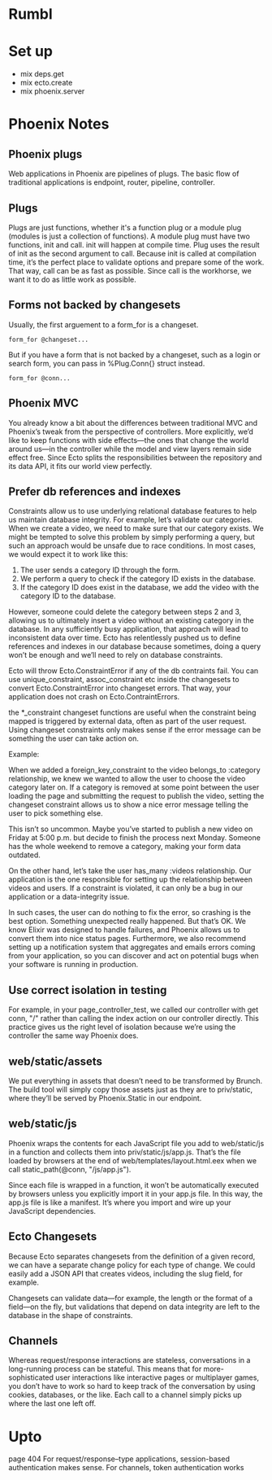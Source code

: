 # Rumbl

# Set up
* mix deps.get
* mix ecto.create
* mix phoenix.server

# Phoenix Notes

## Phoenix plugs

Web applications in Phoenix are pipelines of plugs. The basic flow of traditional applications is endpoint, router, pipeline, controller.

## Plugs

Plugs are just functions, whether it's a function plug or a module plug (modules is just a collection of functions). A module plug must have two functions, init and call. init will happen at compile time. Plug uses the result of init as the second argument to call. Because init is called at compilation time, it’s the perfect place to validate options and prepare some of the work. That way, call can be as fast as possible. Since call is the workhorse, we want it to do as little work as possible.

## Forms not backed by changesets
Usually, the first arguement to a form_for is a changeset.
```
form_for @changeset...
```
But if you have a form that is not backed by a changeset, such as a login or search form, you can pass in %Plug.Conn{} struct instead.
```
form_for @conn...
```

## Phoenix MVC
You already know a bit about the differences between traditional MVC and Phoenix’s tweak from the perspective of controllers. More explicitly, we’d like to keep functions with side effects—the ones that change the world around us—in the controller while the model and view layers remain side effect free. Since Ecto splits the responsibilities between the repository and its data API, it fits our world view perfectly.

## Prefer db references and indexes

Constraints allow us to use underlying relational database features to help us maintain database integrity. For example, let’s validate our categories. When we create a video, we need to make sure that our category exists. We might be tempted to solve this problem by simply performing a query, but such an approach would be unsafe due to race conditions. In most cases, we would expect it to work like this:

1. The user sends a category ID through the form.
2. We perform a query to check if the category ID exists in the database.
3. If the category ID does exist in the database, we add the video with the category ID to the database.

However, someone could delete the category between steps 2 and 3, allowing us to ultimately insert a video without an existing category in the database. In any sufficiently busy application, that approach will lead to inconsistent data over time. Ecto has relentlessly pushed us to define references and indexes in our database because sometimes, doing a query won’t be enough and we’ll need to rely on database constraints.

Ecto will throw Ecto.ConstraintError if any of the db contraints fail. You can use unique_constraint, assoc_constraint etc inside the changesets to convert Ecto.ConstraintError into changeset errors. That way, your application does not crash on Ecto.ContraintErrors.

the *_constraint changeset functions are useful when the constraint being mapped is triggered by external data, often as part of the user request. Using changeset constraints only makes sense if the error message can be something the user can take action on.

Example:

When we added a foreign_key_constraint to the video belongs_to :category relationship, we knew we wanted to allow the user to choose the video category later on. If a category is removed at some point between the user loading the page and submitting the request to publish the video, setting the changeset constraint allows us to show a nice error message telling the user to pick something else.

This isn’t so uncommon. Maybe you’ve started to publish a new video on Friday at 5:00 p.m. but decide to finish the process next Monday. Someone has the whole weekend to remove a category, making your form data outdated.

On the other hand, let’s take the user has_many :videos relationship. Our application is the one responsible for setting up the relationship between videos and users. If a constraint is violated, it can only be a bug in our application or a data-integrity issue.

In such cases, the user can do nothing to fix the error, so crashing is the best option. Something unexpected really happened. But that’s OK. We know Elixir was designed to handle failures, and Phoenix allows us to convert them into nice status pages. Furthermore, we also recommend setting up a notification system that aggregates and emails errors coming from your application, so you can discover and act on potential bugs when your software is running in production.

## Use correct isolation in testing

For example, in your page_controller_test, we called our controller with get conn, "/" rather than calling the index action on our controller directly. This practice gives us the right level of isolation because we’re using the controller the same way Phoenix does.

## web/static/assets

We put everything in assets that doesn’t need to be transformed by Brunch. The build tool will simply copy those assets just as they are to priv/static, where they’ll be served by Phoenix.Static in our endpoint.

## web/static/js

Phoenix wraps the contents for each JavaScript file you add to web/static/js in a function and collects them into priv/static/js/app.js. That’s the file loaded by browsers at the end of web/templates/layout.html.eex when we call static_path(@conn, "/js/app.js").

Since each file is wrapped in a function, it won’t be automatically executed by browsers unless you explicitly import it in your app.js file. In this way, the app.js file is like a manifest. It’s where you import and wire up your JavaScript dependencies.

## Ecto Changesets

Because Ecto separates changesets from the definition of a given record, we can have a separate change policy for each type of change. We could easily add a JSON API that creates videos, including the slug field, for example.

Changesets can validate data—for example, the length or the format of a field—on the fly, but validations that depend on data integrity are left to the database in the shape of constraints.

## Channels

Whereas request/response interactions are stateless, conversations in a long-running process can be stateful. This means that for more-sophisticated user interactions like interactive pages or multiplayer games, you don’t have to work so hard to keep track of the conversation by using cookies, databases, or the like. Each call to a channel simply picks up where the last one left off.


# Upto
page 404
For request/response–type applications, session-based authentication makes sense. For channels, token authentication works